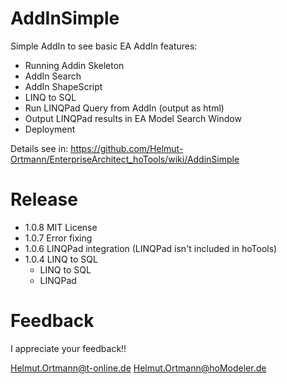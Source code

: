 # AddInSimple

Simple AddIn to see basic EA AddIn features:
- Running Addin Skeleton
- AddIn Search
- AddIn ShapeScript
- LINQ to SQL
- Run LINQPad Query from AddIn (output as html)
- Output LINQPad results in EA Model Search Window
- Deployment 

Details see in: https://github.com/Helmut-Ortmann/EnterpriseArchitect_hoTools/wiki/AddinSimple

# Release

- 1.0.8 MIT License
- 1.0.7 Error fixing
- 1.0.6 LINQPad integration (LINQPad isn't included in hoTools)
- 1.0.4 LINQ to SQL
  - LINQ to SQL
  - LINQPad
 

# Feedback

I appreciate your feedback!!

Helmut.Ortmann@t-online.de
Helmut.Ortmann@hoModeler.de

